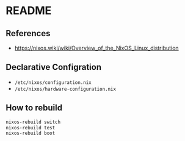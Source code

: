 # README

## References

- <https://nixos.wiki/wiki/Overview_of_the_NixOS_Linux_distribution>

## Declarative Configration

- `/etc/nixos/configuration.nix`
- `/etc/nixos/hardware-configuration.nix`

## How to rebuild

```bash
nixos-rebuild switch
nixos-rebuild test
nixos-rebuild boot
```
